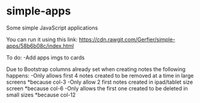 # simple-apps
Some simple JavaScript applications 


You can run it using this link: https://cdn.rawgit.com/Gerfier/simple-apps/58b6b08c/index.html

To do:
-Add apps imgs to cards


Due to Bootstrap columns already set when creating notes the following happens:
-Only allows first 4 notes created to be removed at a time in large screens           *because col-3
-Only allow 2 first notes created in ipad/tablet size screen                          *because col-6
-Only allows the first one created to be deleted in small sizes                       *because col-12
